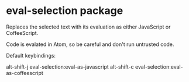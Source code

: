 # eval-selection package

Replaces the selected text with its evaluation as either JavaScript or CoffeeScript.

Code is evalated in Atom, so be careful and don't run untrusted code.

Default keybindings:

alt-shift-j eval-selection:eval-as-javascript
alt-shift-c eval-selection:eval-as-coffeescript

